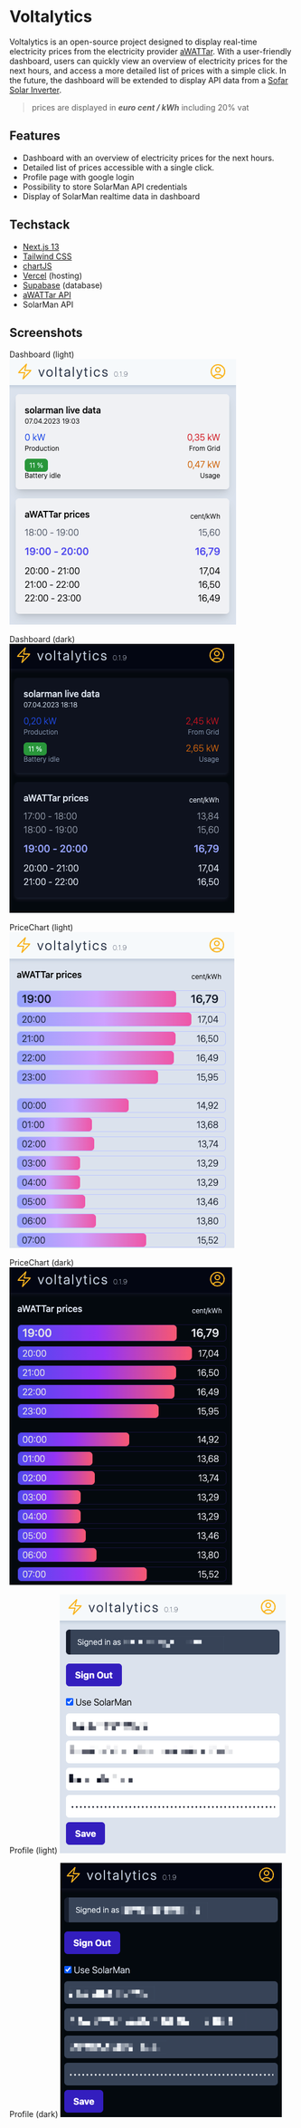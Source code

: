 # Voltalytics

Voltalytics is an open-source project designed to display real-time electricity prices from the electricity provider [aWATTar](https://www.awattar.com). With a user-friendly dashboard, users can quickly view an overview of electricity prices for the next hours, and access a more detailed list of prices with a simple click. In the future, the dashboard will be extended to display API data from a [Sofar Solar Inverter](https://www.sofarsolar.com).

> prices are displayed in **_euro cent / kWh_** including 20% vat

## Features

- Dashboard with an overview of electricity prices for the next hours.
- Detailed list of prices accessible with a single click.
- Profile page with google login
- Possibility to store SolarMan API credentials
- Display of SolarMan realtime data in dashboard 

## Techstack

- [Next.js 13](https://beta.nextjs.org/docs)
- [Tailwind CSS](https://tailwindcss.com/)
- [chartJS](https://www.chartjs.org)
- [Vercel](https://vercel.com) (hosting)
- [Supabase](https://supabase.io) (database)
- [aWATTar API](https://www.awattar.at/services/api)
- SolarMan API

## Screenshots

Dashboard (light)  
![Dashboard Screenshot](./assets/images/dashboard-screenshot.png)

Dashboard (dark)  
![Dashboard Screenshot](./assets/images/dashboard-dark-screenshot.png)

PriceChart (light)  
![PriceChar Screenshot](./assets/images/list-screenshot.png)

PriceChart (dark)  
![PriceChar Screenshot](./assets/images/list-dark-screenshot.png)

Profile (light)
![Profile Screenshot](./assets/images/profile-screenshot.png)

Profile (dark)
![Profile Screenshot](./assets/images/profile-dark-screenshot.png)


